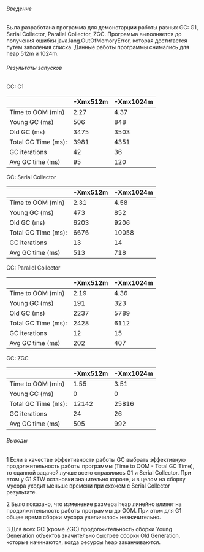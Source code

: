###### Введение

Была разработана программа для демонстарции работы разных GC: G1, Serial Collector, Parallel Collector, ZGC.
Программа выполняется до получения ошибки java.lang.OutOfMemoryError, которая достигается путем заполения списка.
Данные работы программы снимались для heap 512m и 1024m.

###### Результаты запусков

GC: G1

|                    |-Xmx512m   |-Xmx1024m|
|--------------------|-----------|---------|
| Time to OOM (min)  | 2.27      | 4.37    |
| Young GC (ms)      | 506       | 848     |
| Old GC (ms)        | 3475      | 3503    |
| Total GC Time (ms):| 3981      | 4351    |
| GC iterations      | 42        | 36      |
| Avg GC time (ms)   | 95        | 120     |


GC: Serial Collector

|                    |-Xmx512m   |-Xmx1024m|
|--------------------|-----------|---------|
| Time to OOM (min)  | 2.31      | 4.58    |
| Young GC (ms)      | 473       | 852     |
| Old GC (ms)        | 6203      | 9206    |
| Total GC Time (ms):| 6676      | 10058   |
| GC iterations      | 13        | 14      |
| Avg GC time (ms)   | 513       | 718     |


GC: Parallel Collector

|                    |-Xmx512m   |-Xmx1024m|
|--------------------|-----------|---------|
| Time to OOM (min)  | 2.19      | 4.36    |
| Young GC (ms)      | 191       | 323     |
| Old GC (ms)        | 2237      | 5789    |
| Total GC Time (ms):| 2428      | 6112    |
| GC iterations      | 12        | 15      |
| Avg GC time (ms)   | 202       | 407     |


GC: ZGC

|                    |-Xmx512m   |-Xmx1024m|
|--------------------|-----------|---------|
| Time to OOM (min)  | 1.55      | 3.51    |
| Young GC (ms)      | 0         | 0       |
| Total GC Time (ms):| 12142     | 25816   |
| GC iterations      | 24        | 26      |
| Avg GC time (ms)   | 505       | 992     |


###### Выводы

1 Если в качестве эффективности работы GC выбрать эффективную продолжительность работы программы (Time to OOM - Total GC Time), 
то сданной задачей лучше всего справились G1 и Serial Collector. При этом у G1 STW остановки значительно короче, 
и в целом на сборку мусора уходит меньше времени при схожем с Serial Collector результате.

2 Было показано, что изменение размера heap линейно влияет на продолжительность работы программы до OOM. 
При этом для G1 общее время сборки мусора увеличилось незначительно.

3 Для всех GC (кроме ZGC) продолжительность сборки Young Generation объектов значительно быстрее сборки Old Generation, которые начинаются, 
когда ресурсы heap заканчиваются.










